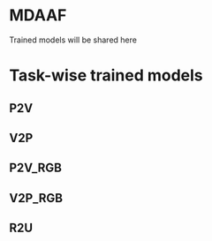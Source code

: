 # MDAAF

Trained models will be shared here 

# Task-wise trained models
## P2V
## V2P
## P2V_RGB
## V2P_RGB
## R2U

